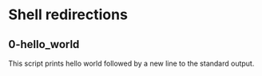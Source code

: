 # Shell redirections

## 0-hello_world

This script prints hello world followed by a new line to the standard output.

